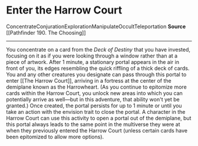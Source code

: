 ﻿---
actions: null
cost: null
element: null
frequency: null
id: '2041'
name: Enter the Harrow Court
rarity: Common
requirement: null
school: Conjuration
source: '[[DATABASE/source/Pathfinder 190. The Choosing|Pathfinder #190: The Choosing]]'
trait:
- '[[DATABASE/trait/Concentrate|Concentrate]]'
- '[[DATABASE/trait/Conjuration|Conjuration]]'
- '[[DATABASE/trait/Exploration|Exploration]]'
- '[[DATABASE/trait/Manipulate|Manipulate]]'
- '[[DATABASE/trait/Occult|Occult]]'
- '[[DATABASE/trait/Teleportation|Teleportation]]'
trigger: null
type: Action

---
# Enter the Harrow Court

<span class="item-trait">Concentrate</span><span class="item-trait">Conjuration</span><span class="item-trait">Exploration</span><span class="item-trait">Manipulate</span><span class="item-trait">Occult</span><span class="item-trait">Teleportation</span>
**Source** [[Pathfinder 190. The Choosing]]

---
You concentrate on a card from the _Deck of Destiny_ that you have invested, focusing on it as if you were looking through a window rather than at a piece of artwork. After 1 minute, a stationary portal appears in the air in front of you, its edges resembling the quick riffling of a thick deck of cards. You and any other creatures you designate can pass through this portal to enter [[The Harrow Court]], arriving in a fortress at the center of the demiplane known as the Harrowheart. (As you continue to epitomize more cards within the Harrow Court, you unlock new areas into which you can potentially arrive as well—but in this adventure, that ability won't yet be granted.) Once created, the portal persists for up to 1 minute or until you take an action with the envision trait to close the portal.
 A character in the Harrow Court can use this activity to open a portal out of the demiplane, but this portal always leads to the same point in the multiverse they were at when they previously entered the Harrow Court (unless certain cards have been epitomized to allow more options).